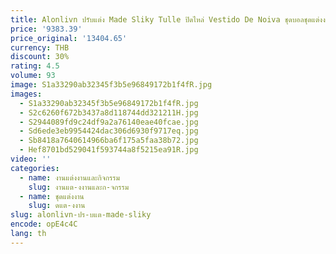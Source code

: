 ```yaml
---
title: Alonlivn ปรับแต่ง Made Sliky Tulle ปิดไหล่ Vestido De Noiva ชุดบอลชุดแต่งงานชุดลูกไม้เจ้าหญิงเจ้าสาวกระโปรง
price: '9383.39'
price_original: '13404.65'
currency: THB
discount: 30%
rating: 4.5
volume: 93
image: S1a33290ab32345f3b5e96849172b1f4fR.jpg
images:
  - S1a33290ab32345f3b5e96849172b1f4fR.jpg
  - S2c6260f672b3437a8d118744dd321211H.jpg
  - S2944089fd9c24df9a2a76140eae40fcae.jpg
  - Sd6ede3eb9954424dac306d6930f9717eq.jpg
  - Sb8418a7640614966ba6f175a5faa38b72.jpg
  - Hef8701bd529041f593744a8f5215ea91R.jpg
video: ''
categories:
  - name: งานแต่งงานและกิจกรรม
    slug: งานแต-งงานและก-จกรรม
  - name: ชุดแต่งงาน
    slug: ดแต-งงาน
slug: alonlivn-ปร-บแต-made-sliky
encode: opE4c4C
lang: th
---
```

  